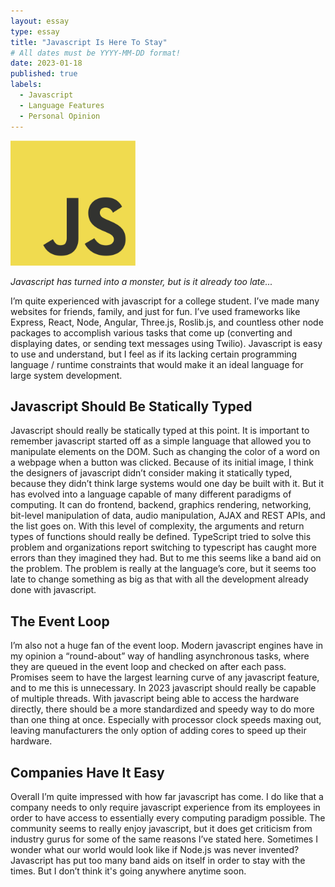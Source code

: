 ```yaml
---
layout: essay
type: essay
title: "Javascript Is Here To Stay"
# All dates must be YYYY-MM-DD format!
date: 2023-01-18
published: true
labels:
  - Javascript
  - Language Features
  - Personal Opinion
---
```


<img width="200px" class="rounded float-start pe-4" src="../img/javascript-logo.png">

*Javascript has turned into a monster, but is it already too late...*

I’m quite experienced with javascript for a college student. I’ve made many websites for friends, family, and just for fun. I’ve used frameworks like Express, React, Node, Angular, Three.js, Roslib.js, and countless other node packages to accomplish various tasks that come up (converting and displaying dates, or sending text messages using Twilio). Javascript is easy to use and understand, but I feel as if its lacking certain programming language / runtime constraints that would make it an ideal language for large system development.

## Javascript Should Be Statically Typed

Javascript should really be statically typed at this point. It is important to remember javascript started off as a simple language that allowed you to manipulate elements on the DOM. Such as changing the color of a word on a webpage when a button was clicked. Because of its initial image, I think the designers of javascript didn’t consider making it statically typed, because they didn’t think large systems would one day be built with it. But it has evolved into a language capable of many different paradigms of computing. It can do frontend, backend, graphics rendering, networking, bit-level manipulation of data, audio manipulation, AJAX and REST APIs, and the list goes on. With this level of complexity, the arguments and return types of functions should really be defined. TypeScript tried to solve this problem and organizations report switching to typescript has caught more errors than they imagined they had. But to me this seems like a band aid on the problem. The problem is really at the language’s core, but it seems too late to change something as big as that with all the development already done with javascript.

## The Event Loop

I’m also not a huge fan of the event loop. Modern javascript engines have in my opinion a “round-about” way of handling asynchronous tasks, where they are queued in the event loop and checked on after each pass. Promises seem to have the largest learning curve of any javascript feature, and to me this is unnecessary. In 2023 javascript should really be capable of multiple threads. With javascript being able to access the hardware directly, there should be a more standardized and speedy way to do more than one thing at once. Especially with processor clock speeds maxing out, leaving manufacturers the only option of adding cores to speed up their hardware.

## Companies Have It Easy

Overall I’m quite impressed with how far javascript has come. I do like that a company needs to only require javascript experience from its employees in order to have access to essentially every computing paradigm possible. The community seems to really enjoy javascript, but it does get criticism from industry gurus for some of the same reasons I’ve stated here. Sometimes I wonder what our world would look like if Node.js was never invented? Javascript has put too many band aids on itself in order to stay with the times. But I don’t think it's going anywhere anytime soon.
